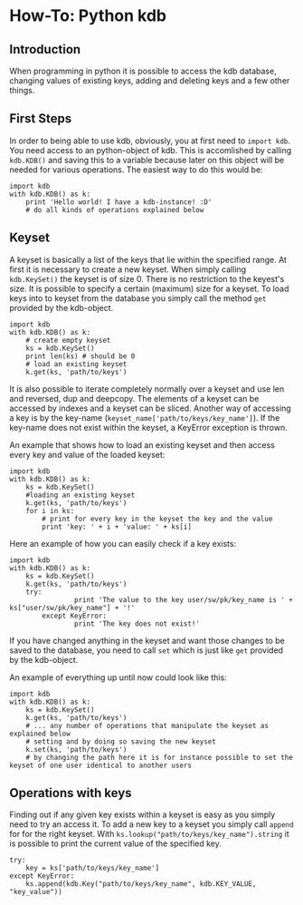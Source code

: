 # How-To: Python kdb

## Introduction

When programming in python it is possible to access the kdb database, changing values of existing keys, adding and deleting keys and a few other things.

## First Steps

In order to being able to use kdb, obviously, you at first need to `import kdb`. You need access to an python-object of kdb. This is accomlished by calling `kdb.KDB()` and saving this to a variable because later on this object will be needed for various operations. 
The easiest way to do this would be:
```
import kdb
with kdb.KDB() as k:
	print 'Hello world! I have a kdb-instance! :D'
	# do all kinds of operations explained below
```

## Keyset

A keyset is basically a list of the keys that lie within the specified range. At first it is necessary to create a new keyset. When simply calling `kdb.KeySet()` the keyset is of size 0. There is no restriction to the keyest's size. It is possible to specify a certain (maximum) size for a keyset. To load keys into to keyset from the database you simply call the method `get` provided by the kdb-object.

```
import kdb
with kdb.KDB() as k:
	# create empty keyset
	ks = kdb.KeySet()
	print len(ks) # should be 0
	# load an existing keyset
	k.get(ks, 'path/to/keys')
```

It is also possible to iterate completely normally over a keyset and use len and reversed, dup and deepcopy. The elements of a keyset can be accessed by indexes and a keyset can be sliced. Another way of accessing a key is by the key-name (`keyset_name['path/to/keys/key_name']`). If the key-name does not exist within the keyset, a KeyError exception is thrown.

An example that shows how to load an existing keyset and then access every key and value of the loaded keyset:

```
import kdb
with kdb.KDB() as k:
	ks = kdb.KeySet()
	#loading an existing keyset
	k.get(ks, 'path/to/keys')
	for i in ks:
		# print for every key in the keyset the key and the value
		print 'key: ' + i + 'value: ' + ks[i]
```

Here an example of how you can easily check if a key exists:

```
import kdb
with kdb.KDB() as k:
	ks = kdb.KeySet()
	k.get(ks, 'path/to/keys')
	try:
                print 'The value to the key user/sw/pk/key_name is ' + ks["user/sw/pk/key_name"] + '!'
        except KeyError:
                print 'The key does not exist!'
```

If you have changed anything in the keyset and want those changes to be saved to the database, you need to call `set` which is just like `get` provided by the kdb-object.

An example of everything up until now could look like this:
```
import kdb
with kdb.KDB() as k:
	ks = kdb.KeySet()
	k.get(ks, 'path/to/keys')
	# ... any number of operations that manipulate the keyset as explained below
	# setting and by doing so saving the new keyset
	k.set(ks, 'path/to/keys') 
	# by changing the path here it is for instance possible to set the keyset of one user identical to another users
```

## Operations with keys

Finding out if any given key exists within a keyset is easy as you simply need to try an access it. To add a new key to a keyset you simply call `append` for for the right keyset. With `ks.lookup("path/to/keys/key_name").string` it is possible to print the current value of the specified key.

```
try:
	key = ks['path/to/keys/key_name']
except KeyError:
	ks.append(kdb.Key("path/to/keys/key_name", kdb.KEY_VALUE, "key_value"))
```

